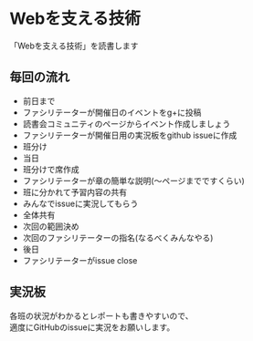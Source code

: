 Webを支える技術
=============

「Webを支える技術」を読書します

毎回の流れ
---

+ 前日まで
 + ファシリテーターが開催日のイベントをg+に投稿
  + 読書会コミュニティのページからイベント作成しましょう
 + ファシリテーターが開催日用の実況板をgithub issueに作成
 + 班分け
+ 当日
 + 班分けで席作成
 + ファシリテーターが章の簡単な説明(〜ページまでですくらい)
 + 班に分かれて予習内容の共有
  + みんなでissueに実況してもらう
 + 全体共有
 + 次回の範囲決め
 + 次回のファシリテーターの指名(なるべくみんなやる)
+ 後日
 + ファシリテーターがissue close

実況板
---

各班の状況がわかるとレポートも書きやすいので、<br>
適度にGitHubのissueに実況をお願いします。


